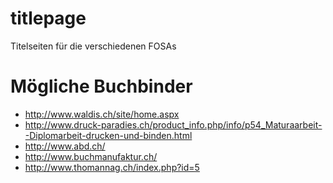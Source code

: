 titlepage
=========

Titelseiten für die verschiedenen FOSAs

Mögliche Buchbinder
==
* http://www.waldis.ch/site/home.aspx
* http://www.druck-paradies.ch/product_info.php/info/p54_Maturaarbeit--Diplomarbeit-drucken-und-binden.html
* http://www.abd.ch/
* http://www.buchmanufaktur.ch/
* http://www.thomannag.ch/index.php?id=5
